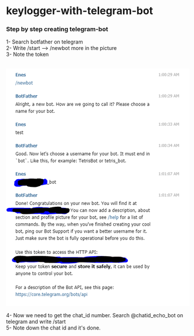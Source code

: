 # keylogger-with-telegram-bot
<h3>Step by step creating telegram-bot </h3>

1- Search botfather on telegram <br>
2- Write /start --> /newbot more in the picture <br>
3- Note the token <br>
<br>

![BotFather](bot_father.PNG)

4- Now we need to get the chat_id number. Search @chatid_echo_bot on telegram and write /start <br>
5- Note down the chat id and it's done.

 
